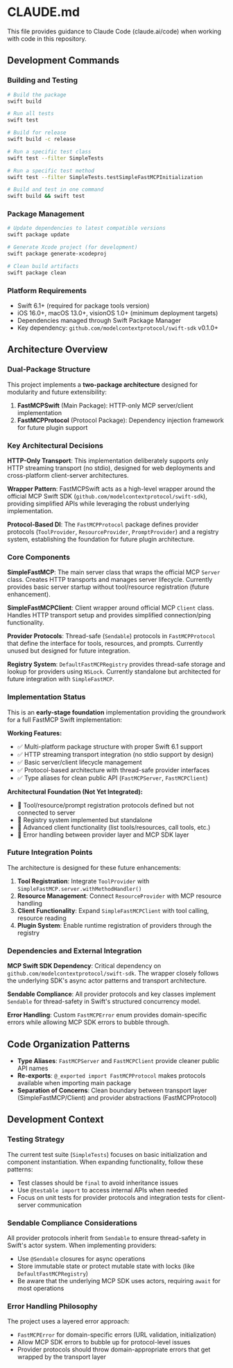 # CLAUDE.md

This file provides guidance to Claude Code (claude.ai/code) when working with code in this repository.

## Development Commands

### Building and Testing
```bash
# Build the package
swift build

# Run all tests
swift test

# Build for release
swift build -c release

# Run a specific test class
swift test --filter SimpleTests

# Run a specific test method
swift test --filter SimpleTests.testSimpleFastMCPInitialization

# Build and test in one command
swift build && swift test
```

### Package Management
```bash
# Update dependencies to latest compatible versions
swift package update

# Generate Xcode project (for development)
swift package generate-xcodeproj

# Clean build artifacts
swift package clean
```

### Platform Requirements
- Swift 6.1+ (required for package tools version)
- iOS 16.0+, macOS 13.0+, visionOS 1.0+ (minimum deployment targets)
- Dependencies managed through Swift Package Manager
- Key dependency: `github.com/modelcontextprotocol/swift-sdk` v0.1.0+

## Architecture Overview

### Dual-Package Structure
This project implements a **two-package architecture** designed for modularity and future extensibility:

1. **FastMCPSwift** (Main Package): HTTP-only MCP server/client implementation
2. **FastMCPProtocol** (Protocol Package): Dependency injection framework for future plugin support

### Key Architectural Decisions

**HTTP-Only Transport**: This implementation deliberately supports only HTTP streaming transport (no stdio), designed for web deployments and cross-platform client-server architectures.

**Wrapper Pattern**: FastMCPSwift acts as a high-level wrapper around the official MCP Swift SDK (`github.com/modelcontextprotocol/swift-sdk`), providing simplified APIs while leveraging the robust underlying implementation.

**Protocol-Based DI**: The `FastMCPProtocol` package defines provider protocols (`ToolProvider`, `ResourceProvider`, `PromptProvider`) and a registry system, establishing the foundation for future plugin architecture.

### Core Components

**SimpleFastMCP**: The main server class that wraps the official MCP `Server` class. Creates HTTP transports and manages server lifecycle. Currently provides basic server startup without tool/resource registration (future enhancement).

**SimpleFastMCPClient**: Client wrapper around official MCP `Client` class. Handles HTTP transport setup and provides simplified connection/ping functionality.

**Provider Protocols**: Thread-safe (`Sendable`) protocols in `FastMCPProtocol` that define the interface for tools, resources, and prompts. Currently unused but designed for future integration.

**Registry System**: `DefaultFastMCPRegistry` provides thread-safe storage and lookup for providers using `NSLock`. Currently standalone but architected for future integration with `SimpleFastMCP`.

### Implementation Status

This is an **early-stage foundation** implementation providing the groundwork for a full FastMCP Swift implementation:

**Working Features:**
- ✅ Multi-platform package structure with proper Swift 6.1 support
- ✅ HTTP streaming transport integration (no stdio support by design)
- ✅ Basic server/client lifecycle management
- ✅ Protocol-based architecture with thread-safe provider interfaces
- ✅ Type aliases for clean public API (`FastMCPServer`, `FastMCPClient`)

**Architectural Foundation (Not Yet Integrated):**
- 🚧 Tool/resource/prompt registration protocols defined but not connected to server
- 🚧 Registry system implemented but standalone
- 🚧 Advanced client functionality (list tools/resources, call tools, etc.)
- 🚧 Error handling between provider layer and MCP SDK layer

### Future Integration Points

The architecture is designed for these future enhancements:
1. **Tool Registration**: Integrate `ToolProvider` with `SimpleFastMCP.server.withMethodHandler()`
2. **Resource Management**: Connect `ResourceProvider` with MCP resource handling
3. **Client Functionality**: Expand `SimpleFastMCPClient` with tool calling, resource reading
4. **Plugin System**: Enable runtime registration of providers through the registry

### Dependencies and External Integration

**MCP Swift SDK Dependency**: Critical dependency on `github.com/modelcontextprotocol/swift-sdk`. The wrapper closely follows the underlying SDK's async actor patterns and transport architecture.

**Sendable Compliance**: All provider protocols and key classes implement `Sendable` for thread-safety in Swift's structured concurrency model.

**Error Handling**: Custom `FastMCPError` enum provides domain-specific errors while allowing MCP SDK errors to bubble through.

## Code Organization Patterns

- **Type Aliases**: `FastMCPServer` and `FastMCPClient` provide cleaner public API names
- **Re-exports**: `@_exported import FastMCPProtocol` makes protocols available when importing main package
- **Separation of Concerns**: Clean boundary between transport layer (SimpleFastMCP/Client) and provider abstractions (FastMCPProtocol)

## Development Context

### Testing Strategy
The current test suite (`SimpleTests`) focuses on basic initialization and component instantiation. When expanding functionality, follow these patterns:
- Test classes should be `final` to avoid inheritance issues
- Use `@testable import` to access internal APIs when needed
- Focus on unit tests for provider protocols and integration tests for client-server communication

### Sendable Compliance Considerations
All provider protocols inherit from `Sendable` to ensure thread-safety in Swift's actor system. When implementing providers:
- Use `@Sendable` closures for async operations
- Store immutable state or protect mutable state with locks (like `DefaultFastMCPRegistry`)
- Be aware that the underlying MCP SDK uses actors, requiring `await` for most operations

### Error Handling Philosophy
The project uses a layered error approach:
- `FastMCPError` for domain-specific errors (URL validation, initialization)
- Allow MCP SDK errors to bubble up for protocol-level issues
- Provider protocols should throw domain-appropriate errors that get wrapped by the transport layer